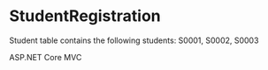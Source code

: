 # StudentRegistration
Student table contains the following students: S0001, S0002, S0003

ASP.NET Core MVC
